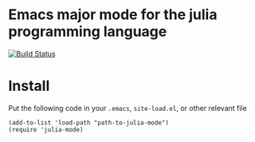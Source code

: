 # Emacs major mode for the julia programming language

[![Build Status](https://travis-ci.org/JuliaEditorSupport/julia-emacs.svg?branch=master)](https://travis-ci.org/JuliaEditorSupport/julia-emacs)

# Install

Put the following code in your `.emacs`, `site-load.el`, or other relevant file

```elisp
(add-to-list 'load-path "path-to-julia-mode")
(require 'julia-mode)
```
